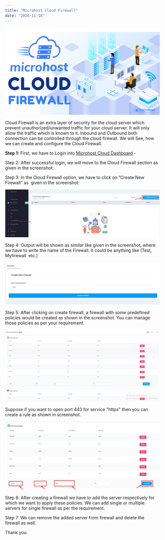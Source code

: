 ```yaml
---
title: "Microhost Cloud Firewall"
date: "2020-11-18"
---
```


![](images/Microhost-Cloud-Firewall-1024x576.png)

Cloud Firewall is an extra layer of security for the cloud server which prevent unauthorized/unwanted traffic for your cloud server. It will only allow the traffic which is known to it. Inbound and Outbound both connection can be controlled through the cloud firewall. We will See, how we can create and configure the Cloud Firewall.

**Step 1:** First, we have to Login into [Microhost Cloud Dashboard](https://cloud.microhost.com/) -

Step 2: After successful login, we will move to the Cloud Firewall section as given in the screenshot: 

Step 3: In the Cloud Firewall option, we have to click on “Create New Firewall” as  given in the screenshot:

![](images/22-6-1024x315.png)

Step 4: Output will be shown as similar like given in the screenshot, where we have to write the name of the Firewall. It could be anything like (Test, Myfirewall  etc.) 

![](images/23-6-1024x278.png)

Step 5: After clicking on create firewall, a firewall with some predefined policies would be created as shown in the screenshot. You can manage those policies as per your requirement. 

![](images/25-6-1024x473.png)

Suppose if you want to open port 443 for service "https" then you can create a rule as shown in screenshot.

![](images/26-4-1024x451.png)

Step 6: After creating a firewall we have to add the server respectively for which we want to apply these policies. We can add single or multiple servers for single firewall as per the requirement. 

Step 7: We can remove the added server from firewall and delete the firewall as well. 

Thank you.
